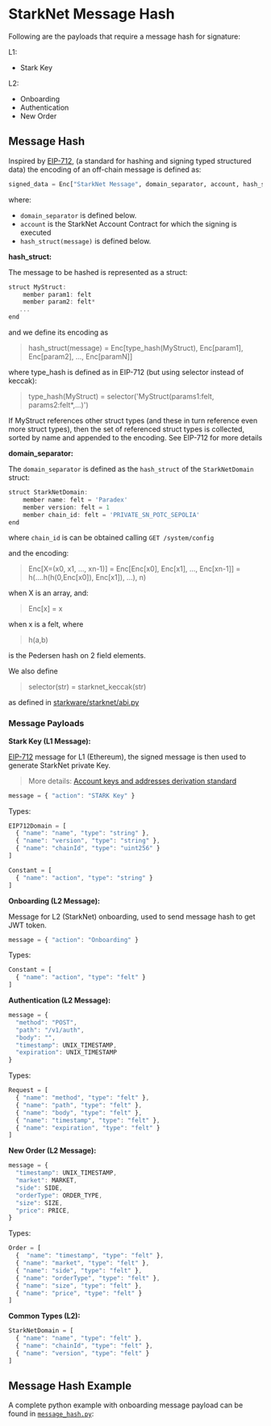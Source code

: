 # StarkNet Message Hash

Following are the payloads that require a message hash for signature:

L1:

- Stark Key

L2:

- Onboarding
- Authentication
- New Order

## Message Hash

Inspired by [EIP-712](https://eips.ethereum.org/EIPS/eip-712),
(a standard for hashing and signing typed structured data)
the encoding of an off-chain message is defined as:

```python
signed_data = Enc["StarkNet Message", domain_separator, account, hash_struct(message)]
```

where:

- `domain_separator` is defined below.
- `account` is the StarkNet Account Contract for which the signing is executed
- `hash_struct(message)` is defined below.

**hash_struct:**

The message to be hashed is represented as a struct:

```js
struct MyStruct:
    member param1: felt
    member param2: felt*
   ...
end
```

and we define its encoding as

> hash_struct(message) = Enc[type_hash(MyStruct), Enc[param1], Enc[param2], ..., Enc[paramN]]

where type_hash is defined as in EIP-712 (but using selector instead of keccak):

> type_hash(MyStruct) = selector('MyStruct(params1:felt, params2:felt*,...)')

If MyStruct references other struct types (and these in turn reference even more struct types), then the set of referenced struct types is collected, sorted by name and appended to the encoding. See EIP-712 for more details

**domain_separator:**

The `domain_separator` is defined as the `hash_struct` of the `StarkNetDomain` struct:

```js
struct StarkNetDomain:
    member name: felt = 'Paradex'
    member version: felt = 1
    member chain_id: felt = 'PRIVATE_SN_POTC_SEPOLIA'
end
```

where `chain_id` is can be obtained calling `GET /system/config`

and the encoding:

> Enc[X=(x0, x1, ..., xn-1)] = Enc[Enc[x0], Enc[x1], ..., Enc[xn-1]] = h(....h(h(0,Enc[x0]), Enc[x1]), ...), n)

when X is an array, and:

> Enc[x] = x

when x is a felt, where

> h(a,b)

is the Pedersen hash on 2 field elements.

We also define

> selector(str) = starknet_keccak(str)

as defined in [starkware/starknet/abi.py](https://github.com/starkware-libs/cairo-lang/blob/master/src/starkware/starknet/public/abi.py)

### Message Payloads

**Stark Key (L1 Message):**

[EIP-712](https://eips.ethereum.org/EIPS/eip-712) message for L1 (Ethereum), the signed message is then used to generate StarkNet private Key.

> More details: [Account keys and addresses derivation standard](https://community.starknet.io/t/account-keys-and-addresses-derivation-standard/1230/1)

```js
message = { "action": "STARK Key" }
```

Types:

```js
EIP712Domain = [
  { "name": "name", "type": "string" },
  { "name": "version", "type": "string" },
  { "name": "chainId", "type": "uint256" }
]

Constant = [
  { "name": "action", "type": "string" }
]
```

**Onboarding (L2 Message):**

Message for L2 (StarkNet) onboarding, used to send message hash to get JWT token.

```js
message = { "action": "Onboarding" }
```

Types:

```js
Constant = [
  { "name": "action", "type": "felt" }
]
```

**Authentication (L2 Message):**

```js
message = {
  "method": "POST",
  "path": "/v1/auth",
  "body": "",
  "timestamp": UNIX_TIMESTAMP,
  "expiration": UNIX_TIMESTAMP
}
```

Types:

```js
Request = [
  { "name": "method", "type": "felt" },
  { "name": "path", "type": "felt" },
  { "name": "body", "type": "felt" },
  { "name": "timestamp", "type": "felt" },
  { "name": "expiration", "type": "felt" }
]
```

**New Order (L2 Message):**

```js
message = {
  "timestamp": UNIX_TIMESTAMP,
  "market": MARKET,
  "side": SIDE,
  "orderType": ORDER_TYPE,
  "size": SIZE,
  "price": PRICE,
}
```

Types:

```js
Order = [
  {  "name": "timestamp", "type": "felt" },
  { "name": "market", "type": "felt" },
  { "name": "side", "type": "felt" },
  { "name": "orderType", "type": "felt" },
  { "name": "size", "type": "felt" },
  { "name": "price", "type": "felt" }
]
```

**Common Types (L2):**

```js
StarkNetDomain = [
  { "name": "name", "type": "felt" },
  { "name": "chainId", "type": "felt" },
  { "name": "version", "type": "felt" }
]
```

## Message Hash Example

A complete python example with onboarding message payload can be found in [`message_hash.py`](message_hash.py):
